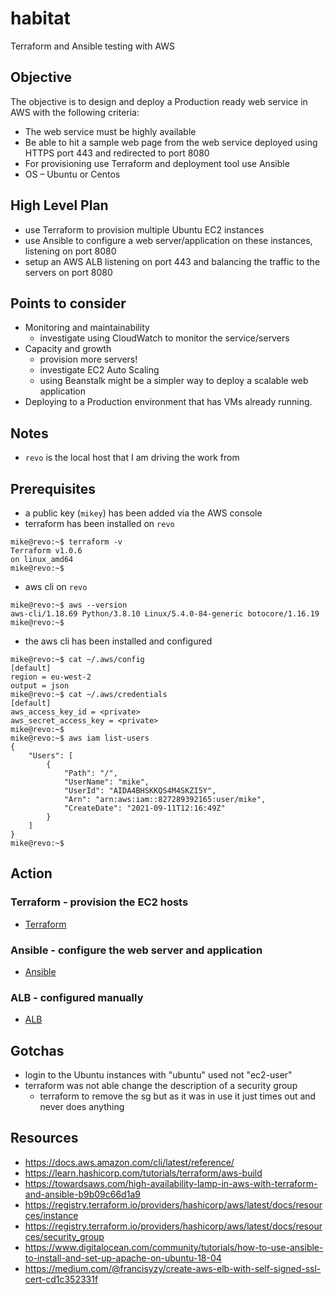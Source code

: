 # habitat
Terraform and Ansible testing with AWS

## Objective
The objective is to design and deploy a Production ready web service in AWS with the following criteria:
* The web service must be highly available
* Be able to hit a sample web page from the web service deployed using HTTPS port 443 and redirected to port 8080
* For provisioning use Terraform and deployment tool use Ansible
* OS – Ubuntu or Centos

## High Level Plan
* use Terraform to provision multiple Ubuntu EC2 instances
* use Ansible to configure a web server/application on these instances, listening on port 8080
* setup an AWS ALB listening on port 443 and balancing the traffic to the servers on port 8080

## Points to consider 
* Monitoring and maintainability
   * investigate using CloudWatch to monitor the service/servers
* Capacity and growth
   * provision more servers!
   * investigate EC2 Auto Scaling 
   * using Beanstalk might be a simpler way to deploy a scalable web application
* Deploying to a Production environment that has VMs already running.

## Notes
* `revo` is the local host that I am driving the work from

## Prerequisites
* a public key (`mikey`) has been added via the AWS console
* terraform has been installed on `revo`
```
mike@revo:~$ terraform -v
Terraform v1.0.6
on linux_amd64
mike@revo:~$
```
* aws cli on `revo`
```
mike@revo:~$ aws --version
aws-cli/1.18.69 Python/3.8.10 Linux/5.4.0-84-generic botocore/1.16.19
mike@revo:~$
```
* the aws cli has been installed and configured 
```
mike@revo:~$ cat ~/.aws/config
[default]
region = eu-west-2
output = json
mike@revo:~$ cat ~/.aws/credentials
[default]
aws_access_key_id = <private>
aws_secret_access_key = <private>
mike@revo:~$
mike@revo:~$ aws iam list-users
{
    "Users": [
        {
            "Path": "/",
            "UserName": "mike",
            "UserId": "AIDA4BHSKKQS4M4SKZI5Y",
            "Arn": "arn:aws:iam::827289392165:user/mike",
            "CreateDate": "2021-09-11T12:16:49Z"
        }
    ]
}
mike@revo:~$
```

## Action
### Terraform - provision the EC2 hosts
 *  [Terraform](/TERRAFORM.md)
### Ansible - configure the web server and application
 *  [Ansible](/ANSIBLE.md)
### ALB - configured manually
 *  [ALB](/ALB.md)
## Gotchas
* login to the Ubuntu instances with "ubuntu" used not "ec2-user"
* terraform was not able change the description of a security group
   * terraform  to remove the sg but as it was in use it just times out and never does anything
## Resources
* https://docs.aws.amazon.com/cli/latest/reference/
* https://learn.hashicorp.com/tutorials/terraform/aws-build
* https://towardsaws.com/high-availability-lamp-in-aws-with-terraform-and-ansible-b9b09c66d1a9
* https://registry.terraform.io/providers/hashicorp/aws/latest/docs/resources/instance
* https://registry.terraform.io/providers/hashicorp/aws/latest/docs/resources/security_group
* https://www.digitalocean.com/community/tutorials/how-to-use-ansible-to-install-and-set-up-apache-on-ubuntu-18-04
* https://medium.com/@francisyzy/create-aws-elb-with-self-signed-ssl-cert-cd1c352331f

